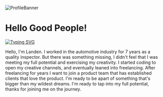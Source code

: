 ![ProfileBanner](https://github.com/user-attachments/assets/f6f042df-acdd-447d-9ff8-4b6e6bdb5c12)



<h1 fontSize="75">Hello Good People!</h1>

[![Typing SVG](https://readme-typing-svg.demolab.com?font=Nerko+One&weight=100&size=40&duration=4000&pause=2000&color=30F778&background=FFB31800&width=700&height=60&lines=Your+Next+Software+Engineer)](https://git.io/typing-svg)

Hello, I'm Landen. 
I worked in the automotive industry for 7 years as a quality inspector. But there was something missing, I didn't feel that I was meeting my full potential and exercising my creativity. I started coding to open my creative channels, and eventually leaned into freelancing. After freelancing for years I want to join a product team that has established clients that love the product. I'm ready to be apart of something that's bigger than my wildest dreams. I'm ready to tap into my full potential, thanks for joining me on the journey. 


